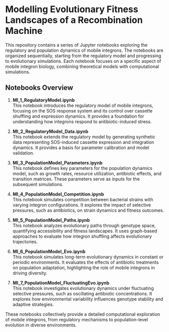 # Modelling Evolutionary Fitness Landscapes of a Recombination Machine

This repository contains a series of Jupyter notebooks exploring the regulatory and population dynamics of mobile integrons. The notebooks are organized sequentially, starting from the regulatory model and progressing to evolutionary simulations. Each notebook focuses on a specific aspect of mobile integron biology, combining theoretical models with computational simulations.

## Notebooks Overview

1. **MI_1_RegulatoryModel.ipynb**  
   This notebook introduces the regulatory model of mobile integrons, focusing on the SOS response system and its control over cassette shuffling and expression dynamics. It provides a foundation for understanding how integrons respond to antibiotic-induced stress.

2. **MI_2_RegulatoryModel_Data.ipynb**  
   This notebook extends the regulatory model by generating synthetic data representing SOS-induced cassette expression and integration dynamics. It provides a basis for parameter calibration and model validation.

3. **MI_3_PopulationModel_Parameters.ipynb**  
   This notebook defines key parameters for the population dynamics model, such as growth rates, resource utilization, antibiotic effects, and transition matrices. These parameters serve as inputs for the subsequent simulations.

4. **MI_4_PopulationModel_Competition.ipynb**  
   This notebook simulates competition between bacterial strains with varying integron configurations. It explores the impact of selective pressures, such as antibiotics, on strain dynamics and fitness outcomes.

5. **MI_5_PopulationModel_Paths.ipynb**  
   This notebook analyzes evolutionary paths through genotype space, quantifying accessibility and fitness landscapes. It uses graph-based approaches to evaluate how integron shuffling affects evolutionary trajectories.

6. **MI_6_PopulationModel_Evo.ipynb**  
   This notebook simulates long-term evolutionary dynamics in constant or periodic environments. It evaluates the effects of antibiotic treatments on population adaptation, highlighting the role of mobile integrons in driving diversity.

7. **MI_7_PopulationModel_FluctuatingEvo.ipynb**  
   This notebook investigates evolutionary dynamics under fluctuating selective pressures, such as oscillating antibiotic concentrations. It explores how environmental variability influences genotype stability and adaptive strategies.

These notebooks collectively provide a detailed computational exploration of mobile integrons, from regulatory mechanisms to population-level evolution in diverse environments.

